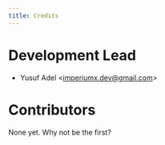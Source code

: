 ```yaml
---
title: Credits
---
```


# Development Lead

-   Yusuf Adel \<<imperiumx.dev@gmail.com>\>

# Contributors

None yet. Why not be the first?
